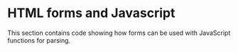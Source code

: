 # HTML forms and Javascript

This section contains code showing how forms can be used with JavaScript functions for parsing.
